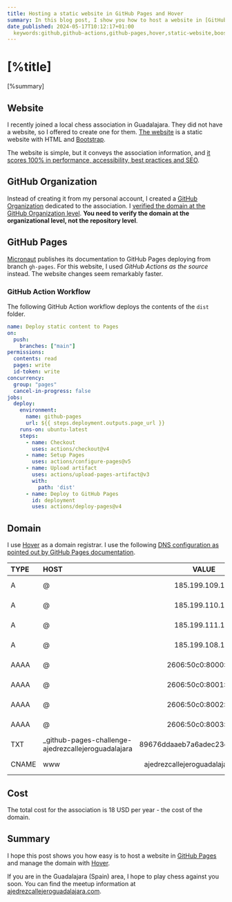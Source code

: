 ```yaml
---
title: Hosting a static website in GitHub Pages and Hover
summary: In this blog post, I show you how to host a website in [GitHub Pages](https://pages.github.com) and manage the domain with [Hover](https://www.hover.com)
date_published: 2024-05-17T10:12:17+01:00
  keywords:github,github-actions,github-pages,hover,static-website,boostrap
---
```


# [%title]

[%summary]

## Website

I recently joined a local chess association in Guadalajara. They did not have a website, so I offered to create one for them. [The website](https://ajedrezcallejeroguadalajara.com) is a static website with HTML and [Bootstrap](https://getbootstrap.com).

The website is simple, but it conveys the association information, and [it scores 100% in performance, accessibility, best practices and SEO](https://pagespeed.web.dev/analysis/https-ajedrezcallejeroguadalajara-com/uamhg91xi4?form_factor=desktop).

## GitHub Organization

Instead of creating it from my personal account, I created a [GitHub Organization](https://github.com/ajedrezcallejeroguadalajara/) dedicated to the association.
I [verified the domain at the GitHub Organization level](https://docs.github.com/en/organizations/managing-organization-settings/verifying-or-approving-a-domain-for-your-organization).
**You need to verify the domain at the organizational level, not the repository level**.

## GitHub Pages

[Micronaut](https://docs.micronaut.io) publishes its documentation to GitHub Pages deploying from branch `gh-pages`. For this website, I used _GitHub Actions as the source_ instead. The website changes seem remarkably faster.

### GitHub Action Workflow

The following GitHub Action workflow deploys the contents of the `dist` folder.

```yaml
name: Deploy static content to Pages
on:
  push:
    branches: ["main"]
permissions:
  contents: read
  pages: write
  id-token: write
concurrency:
  group: "pages"
  cancel-in-progress: false
jobs:
  deploy:
    environment:
      name: github-pages
      url: ${{ steps.deployment.outputs.page_url }}
    runs-on: ubuntu-latest
    steps:
      - name: Checkout
        uses: actions/checkout@v4
      - name: Setup Pages
        uses: actions/configure-pages@v5
      - name: Upload artifact
        uses: actions/upload-pages-artifact@v3
        with:
          path: 'dist'
      - name: Deploy to GitHub Pages
        id: deployment
        uses: actions/deploy-pages@v4
```

## Domain

I use [Hover](https://www.hover.com) as a domain registrar. I use the following [DNS configuration as pointed out by GitHub Pages documentation](https://docs.github.com/en/pages/getting-started-with-github-pages/securing-your-github-pages-site-with-https#verifying-the-dns-configuration).

| TYPE | HOST                                                |        VALUE        |         TTL | 
|:-----|:----------------------------------------------------|:-------------------:|------------:|
| A    | @                                                   |   185.199.109.153   |  15 Minutes |
| A    | @                                                   |   185.199.110.153   |  15 Minutes |
| A    | @                                                   |   185.199.111.153   |  15 Minutes |
| A    | @                                                   |   185.199.108.153   |  15 Minutes |
| AAAA | @                                                   | 2606:50c0:8000::153 |  15 Minutes |
| AAAA | @                                                   | 2606:50c0:8001::153 |  15 Minutes |
| AAAA | @                                                   | 2606:50c0:8002::153 |  15 Minutes |
| AAAA | @                                                   | 2606:50c0:8003::153 |  15 Minutes | 
| TXT  | _github-pages-challenge-ajedrezcallejeroguadalajara |           89676ddaaeb7a6adec23d364020599 |  15 Minutes | 
| CNAME | www | ajedrezcallejeroguadalajara.github.io | 15 Minutes  | 


## Cost
The total cost for the association is 18 USD per year - the cost of the domain.

## Summary
I hope this post shows you how easy is to host a website in [GitHub Pages](https://pages.github.com) and manage the domain with [Hover](https://www.hover.com). 

If you are in the Guadalajara (Spain) area, I hope to play chess against you soon. You can find the meetup information at [ajedrezcallejeroguadalajara.com](https://ajedrezcallejeroguadalajara.com).

